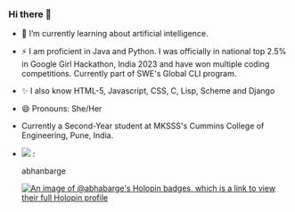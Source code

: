 ### Hi there 👋
<p>

</p>

- 🌱 I’m currently learning about artificial intelligence.
- ⚡ I am proficient in Java and Python. I was officially in national top 2.5% in Google Girl Hackathon, India 2023 and have won multiple coding competitions. Currently part of SWE's Global CLI program.
- ✨ I also know HTML-5, Javascript, CSS, C, Lisp, Scheme and Django
- 😄 Pronouns: She/Her

- Currently a Second-Year student at MKSSS's Cummins College of Engineering, Pune, India.
- <img src = "https://img.shields.io/badge/Medium-12100E?style=for-the-badge&logo=medium&logoColor=white"> :
  
  abhanbarge
  
  [![An image of @abhabarge's Holopin badges, which is a link to view their full Holopin profile](https://holopin.me/abhabarge)](https://holopin.io/@abhabarge)
<!--
**AbhaBarge/AbhaBarge** is a ✨ _special_ ✨ repository because its `README.md` (this file) appears on your GitHub profile.

Here are some ideas to get you started: 🔭


-->
